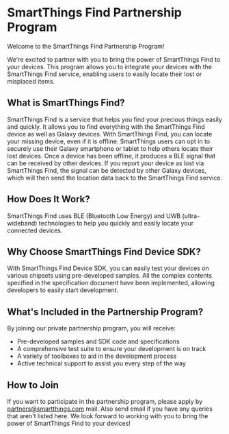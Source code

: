 # SmartThings Find Partnership Program

Welcome to the SmartThings Find Partnership Program!

We're excited to partner with you to bring the power of SmartThings Find to your devices.
This program allows you to integrate your devices with the SmartThings Find service, enabling users to easily locate their lost or misplaced items.

## What is SmartThings Find?

SmartThings Find is a service that helps you find your precious things easily and quickly.
It allows you to find everything with the SmartThings Find device as well as Galaxy devices. With SmartThings Find, you can locate your missing device, even if it is offline. SmartThings users can opt in to securely use their Galaxy smartphone or tablet to help others locate their lost devices. Once a device has been offline, it produces a BLE signal that can be received by other devices. If you report your device as lost via SmartThings Find, the signal can be detected by other Galaxy devices, which will then send the location data back to the SmartThings Find service.

## How Does It Work?

SmartThings Find uses BLE (Bluetooth Low Energy) and UWB (ultra-wideband) technologies to help you quickly and easily locate your connected devices. 


## Why Choose SmartThings Find Device SDK?

With SmartThings Find Device SDK, you can easily test your devices on various chipsets using pre-developed samples. 
All the complex contents specified in the specification document have been implemented, allowing developers to easily start development.

## What's Included in the Partnership Program?

By joining our private partnership program, you will receive:
- Pre-developed samples and SDK code and specifications
- A comprehensive test suite to ensure your development is on track
- A variety of toolboxes to aid in the development process
- Active technical support to assist you every step of the way

## How to Join

If you want to participate in the partnership program, please apply by partners@smartthings.com mail. Also send email if you have any queries that aren't listed here.
We look forward to working with you to bring the power of SmartThings Find to your devices!
